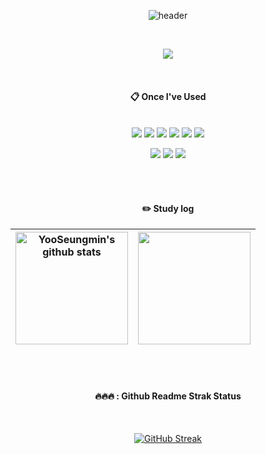 <div align="center">

  ![header](https://capsule-render.vercel.app/api?type=Waving&color=23083b&height=320&section=header&text=YooSeungmin&fontColor=ff0f87&fontSize=80&animation=fadeIn&fontAlignY=45)

  <br/>
  
<!--   ####  🌟: Count -->
  

  
  <a href="https://hits.seeyoufarm.com"><img src="https://hits.seeyoufarm.com/api/count/incr/badge.svg?url=https%3A%2F%2Fgithub.com%2Fdnjfht%2Fhit-counter&count_bg=%231E0D4A&title_bg=%231E0D4A&icon=&icon_color=%23DE03AE&title=hits&edge_flat=true"/></a>
  
 <br/>
  
####  :clipboard: Once I've Used 
  
 <br/>
  
<img src="https://img.shields.io/badge/JavaScript-F7DF1E?style=for-the-badge&logo=JavaScript&logoColor=white">
<img src="https://img.shields.io/badge/React-6DB33F?style=for-the-badge&logo=React&logoColor=white">
<img src="https://img.shields.io/badge/HTML5-E34F26?style=for-the-badge&logo=HTML5&logoColor=white">
<img src="https://img.shields.io/badge/CSS3-1572B6?style=for-the-badge&logo=CSS3&logoColor=white">
<img src="https://img.shields.io/badge/Tailwind CSS-3776AB?style=for-the-badge&logo=Tailwind CSS&logoColor=white">
<img src="https://img.shields.io/badge/styled-components CSS-3776AB?style=for-the-badge&logo=styled-components CSS&logoColor=white">
 
<img src="https://img.shields.io/badge/VSC-007ACC?style=for-the-badge&logo=VisualStudioCode&logoColor=white"> <img src="https://img.shields.io/badge/github-181717?style=for-the-badge&logo=github&logoColor=white"> <img src="https://img.shields.io/badge/Slack-4A154B?style=for-the-badge&logo=Slack&logoColor=white">


 
   <br/>
   <br/>
 
  
  #### :pencil2: Study log

<table>
  <thead>
    <tr>
      <th>
<a href="https://github.com/dnjfht"><img align="center" style="height:180px" src="https://github-readme-stats.vercel.app/api?username=dnjfht&show_icons=true&include_all_commits=true&theme=radical&hide_border=true" alt="YooSeungmin's github stats" /></a>
        </a>
      </th>
      <th>
<a href="https://github.com/dnjfht"><img align="center" style="height:180px" src="https://github-readme-stats.vercel.app/api/top-langs/?username=dnjfht&layout=compact&theme=radical&hide_border=true" /></a>
      </th>
    </tr>
  </thead>
</table>

<br/>
<br/>

#### 🔥🔥🔥 : Github Readme Strak Status

<br/>

[![GitHub Streak](https://streak-stats.demolab.com?user=dnjfht&theme=radical&hide_border=true)](https://git.io/streak-stats)
  
</div>

